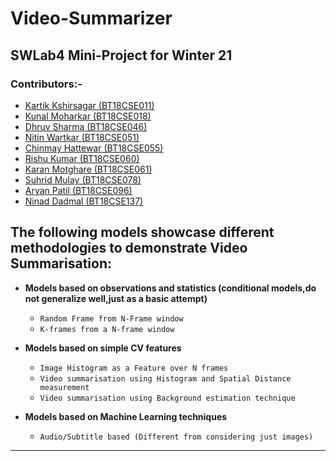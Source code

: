 # Video-Summarizer

## SWLab4 Mini-Project for Winter 21

### Contributors:-
* [Kartik Kshirsagar (BT18CSE011)](https://github.com/kartikkshirsagar)
* [Kunal Moharkar (BT18CSE018)](https://github.com/KunalMoharkar)
* [Dhruv Sharma (BT18CSE046)](https://github.com/dsdroid1)
* [Nitin Wartkar (BT18CSE051)](https://github.com/nitinosiris)
* [Chinmay Hattewar (BT18CSE055)](https://github.com/chinuh037)
* [Rishu Kumar (BT18CSE060)](https://github.com/dsdroid1)
* [Karan Motghare (BT18CSE061)](https://github.com/karanmotghare)
* [Suhrid Mulay (BT18CSE078)](https://github.com/suhridmulay)
* [Aryan Patil (BT18CSE096)](https://github.com/aryanpatil)
* [Ninad Dadmal (BT18CSE137)](https://github.com/Ninad10code)


## The following models showcase different methodologies to demonstrate Video Summarisation:
+ **Models based on observations and statistics (conditional models,do not generalize well,just as a basic attempt)**
  + `Random Frame from N-Frame window` 
  + `K-frames from a N-frame window`

+ **Models based on simple CV features**
  + `Image Histogram as a Feature over N frames`
  + `Video summarisation using Histogram and Spatial Distance measurement`
  + `Video summarisation using Background estimation technique`

+ **Models based on Machine Learning techniques**
  + `Audio/Subtitle based (Different from considering just images)`


---------------------------------------------------------------------------------------------------------------------------------------------------------------------------

